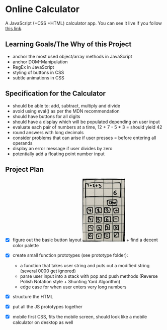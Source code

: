 # Online Calculator
A JavaScript (+CSS +HTML) calculator app. You can see it live if you follow [this link](https://lenablechmann.github.io/online-calculator/ "Calc Live").

## Learning Goals/The Why of this Project
- anchor the most used object/array methods in JavaScript
- anchor DOM-Manipulation
- RegEx in JavaScript
- styling of buttons in CSS
- subtle animations in CSS

## Specification for the Calculator
- should be able to: add, subtract, multiply and divide
- avoid using eval() as per the MDN recommendation 
- should have buttons for all digits
- should have a display which will be populated depending on user input
- evaluate each pair of numbers at a time, 12 + 7 - 5 * 3 = should yield 42
- round answers with long decimals
- consider problems that can arise if user presses = before entering all operands
- display an error message if user divides by zero
- potentially add a floating point number input

## Project Plan
- [x] figure out the basic button layout ![rough sketch of a layout](calclayout.jpg "Calculator Layout") + find a decent color palette 
- [x] create small function prototypes (see prototype folder):
    - a function that takes user string and puts out a modified string (several 0000 get ignored)
    - parse user input into a stack with pop and push methods (Reverse Polish Notation style + Shunting Yard Algorithm)
    - edge case for when user enters very long numbers
- [x] structure the HTML
- [x] put all the JS prototypes together
- [x] mobile first CSS, fits the mobile screen, should look like a mobile calculator on desktop as well

